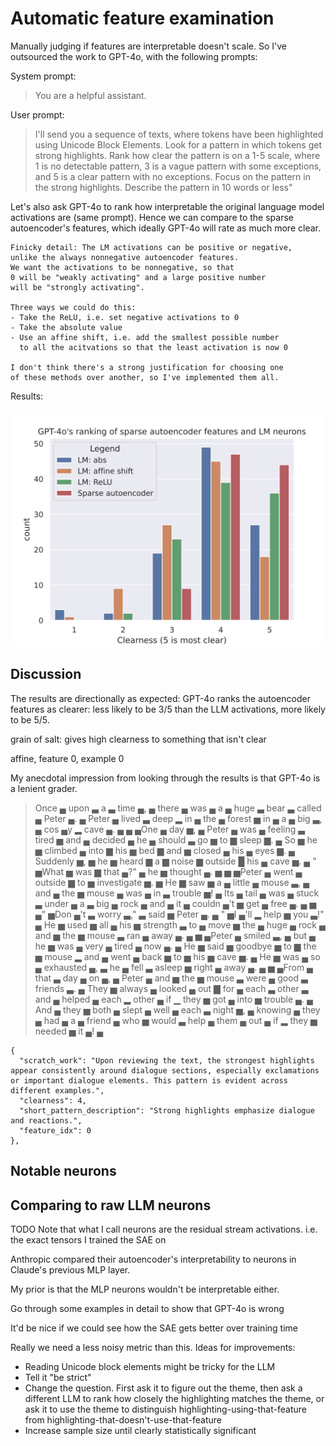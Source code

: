 # Automatic feature examination

Manually judging if features are interpretable
doesn't scale. So I've outsourced the work
to GPT-4o, with the following prompts:

System prompt:

> You are a helpful assistant.

User prompt:

> I'll send you a sequence of texts,
> where tokens have been highlighted using Unicode Block Elements.
> Look for a pattern in which tokens get strong highlights.
> Rank how clear the pattern is on a 1-5 scale, where 1 is no detectable pattern,
> 3 is a vague pattern with some exceptions, and 5 is a clear pattern with no exceptions.
> Focus on the pattern in the strong highlights. Describe the pattern in 10 words or less"


Let's also ask GPT-4o to rank how 
interpretable the original language model activations are
(same prompt).
Hence we can compare to the sparse autoencoder's features, 
which ideally GPT-4o will rate as much more clear.

```admonish
Finicky detail: The LM activations can be positive or negative, 
unlike the always nonnegative autoencoder features. 
We want the activations to be nonnegative, so that
0 will be "weakly activating" and a large positive number
will be "strongly activating".

Three ways we could do this:
- Take the ReLU, i.e. set negative activations to 0
- Take the absolute value
- Use an affine shift, i.e. add the smallest possible number
  to all the acitvations so that the least activation is now 0
  
I don't think there's a strong justification for choosing one
of these methods over another, so I've implemented them all.
```

Results:

![GPT-4o's ranking of sparse autoencoder features and LM neurons](assets/llm_and_sae_clearness.svg)

## Discussion


The results are directionally as expected: GPT-4o ranks the 
autoencoder features as clearer: less likely to be 3/5 than the LLM activations, more likely to be 5/5.



grain of salt: gives high clearness to something that isn't clear

affine, feature 0, example 0


My anecdotal impression from looking through the results is that GPT-4o is
a lenient grader.


> Once ▄ upon ▃ a ▃ time ▄, ▄ there ▄ was ▄ a ▄ huge ▃ bear ▃ called ▄ Peter ▄. ▄ Peter ▄ lived ▃ deep ▂ in ▄ the ▄ forest ▅ in ▄ a ▄ big ▃, ▄ cos ▄y ▂ cave ▄. ▄ ▄ ▄One ▄ day ▅, ▄ Peter ▄ was ▄ feeling ▃ tired ▅ and ▄ decided ▄ he ▄ should ▃ go ▅ to ▆ sleep ▆. ▄ So ▅ he ▅ climbed ▄ into ▆ his ▅ bed ▆ and ▅ closed ▄ his ▄ eyes ▆. ▄ Suddenly ▅, ▅ he ▅ heard ▆ a ▆ noise ▆ outside █ his ▄ cave ▅. ▄ " ▅What ▅ was ▆ that ▄?" ▄ he ▅ thought ▄. ▅ ▅ ▅Peter ▄ went ▄ outside ▆ to ▅ investigate ▅. ▅ He ▆ saw ▅ a ▄ little ▄ mouse ▃, ▄ and ▄ the ▅ mouse ▄ was ▄ in ▃ trouble ▅! ▄ Its ▄ tail ▄ was ▄ stuck ▃ under ▄ a ▃ big ▄ rock ▄ and ▄ it ▄ couldn ▄'t ▅ get ▄ free ▄. ▄ ▅ ▄" ▅Don ▄'t ▃ worry ▃," ▃ said ▅ Peter ▄. ▄ " ▅I ▄'ll ▂ help ▅ you ▃!" ▄ He ▅ used ▅ all ▄ his ▅ strength ▃ to ▄ move ▅ the ▄ huge ▄ rock ▄ and ▅ the ▅ mouse ▃ ran ▄ away ▄. ▄ ▅ ▄Peter ▄ smiled ▃, ▄ but ▄ he ▅ was ▄ very ▄ tired ▄ now ▄. ▄ He ▅ said ▅ goodbye ▅ to ▆ the ▅ mouse ▂ and ▄ went ▄ back ▅ to ▅ his ▅ cave ▅. ▄ He ▅ was ▄ so ▄ exhausted ▄, ▃ he ▄ fell ▃ asleep ▅ right ▄ away ▄. ▄ ▅ ▄From ▄ that ▃ day ▄ on ▄, ▄ Peter ▄ and ▅ the ▅ mouse ▃ were ▄ good ▃ friends ▃. ▄ They ▅ always ▄ looked ▄ out ▇ for ▄ each ▃ other ▃ and ▄ helped ▄ each ▂ other ▄ if ▁ they ▅ got ▄ into ▅ trouble ▄. ▄ And ▄ they ▅ both ▄ slept ▄ well ▄ each ▃ night ▅, ▄ knowing ▄ they ▄ had ▄ a ▄ friend ▄ who ▅ would ▃ help ▄ them ▄ out ▄ if ▂ they ▅ needed ▅ it ▄! ▄

    {
      "scratch_work": "Upon reviewing the text, the strongest highlights appear consistently around dialogue sections, especially exclamations or important dialogue elements. This pattern is evident across different examples.",
      "clearness": 4,
      "short_pattern_description": "Strong highlights emphasize dialogue and reactions.",
      "feature_idx": 0
    },




## Notable neurons

## Comparing to raw LLM neurons



TODO Note that what I call neurons
are the residual stream activations. 
i.e. the exact tensors I trained the SAE on 

Anthropic
compared their autoencoder's interpretability
to neurons in Claude's previous MLP layer.


My prior is that the MLP neurons wouldn't be interpretable either.


Go through some examples in detail to show that GPT-4o is wrong

It'd be nice if we could see how the SAE gets better over training time

Really we need a less noisy metric than this. Ideas for improvements:

- Reading Unicode block elements might be tricky for the LLM
- Tell it "be strict"
- Change the question. First ask it to figure out the theme, then ask a different LLM to rank how closely the highlighting matches the theme, or ask it to use the theme to distinguish highlighting-using-that-feature from highlighting-that-doesn't-use-that-feature
- Increase sample size until clearly statistically significant
